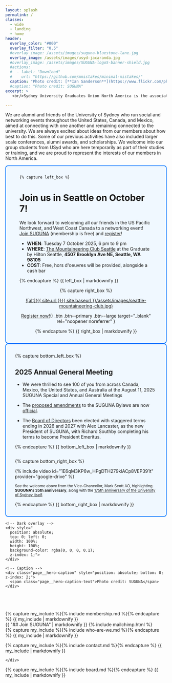 ```yaml
---
layout: splash
permalink: /
classes: 
  - wide
  - landing
  - home
header:
  overlay_color: "#000"
  overlay_filter: "0.5"
  #overlay_image: /assets/images/suguna-bluestone-lane.jpg
  overlay_image: /assets/images/usyd-jacaranda.jpg
  #overlay_image: /assets/images/SUGUNA-logo5-banner-shield.jpg
  #actions:
  #  - label: "Download"
  #    url: "https://github.com/mmistakes/minimal-mistakes/"
  caption: "Photo credit: [**Ian Sanderson**](https://www.flickr.com/photos/iansand/2705636883/)"
  #caption: "Photo credit: SUGUNA"
excerpt: >
   <br/>Sydney University Graduates Union North America is the association for alumni, students, associates and friends of the University of Sydney in North America.

---
```


<!--  <small>We work with alumni and the extended North American USyd community and to support the University and each other.</small> -->
<!-- {% include feature_row id="intro" type="center" %}  -->

We are alumni and friends of the University of Sydney who run social
and networking events throughout the United States, Canada, and
Mexico, aimed at connecting with one another and remaining connected
to the university.  We are always excited about ideas from our members
about how best to do this. Some of our previous activities have also
included larger scale conferences, alumni awards, and scholarships. We
welcome into our group students from USyd who are here temporarily as
part of their studies or training, and we are proud to represent the
interests of our members in North America.

<div class="two-column-layout" style="border: 2px solid #0073ff; background-color: #f0f8ff; padding: 1em; border-radius: 8px; display: flex; justify-content: space-between; align-items: center; flex-wrap: wrap; text-align: left;">

  <div class="column" style="text-align: left; padding-left: 2em; padding-right: 2em;">
  
    {% capture left_box %}

# Join us in Seattle on October 7!

We look forward to welcoming all our friends in the US Pacific
Northwest, and West Coast Canada to a networking event! [Join
SUGUNA](#join-suguna) (membership is free) and [register](https://university-comms.sydney.edu.au/pub/pubType/EO/pubID/zzzz68ca0c0283db8298/interface.html)!

* **WHEN**: Tuesday 7 October 2025, 6 pm to 9 pm
* **WHERE**: [The Mountaineering Club
  Seattle](https://www.themountaineeringclub.com/) at the Graduate by
  Hilton Seattle, **4507 Brooklyn Ave NE, Seattle, WA 98105**
* **COST**: Free, hors d'oeuvres will be provided, alongside a cash
  bar

{% endcapture %}
{{ left_box | markdownify }}
  </div>

  <div class="column" style="text-align: center; padding-left: 1em; padding-right: 1em;">
{% capture right_box %}

[![alt]({{ site.url }}{{ site.baseurl }}/assets/images/seattle-mountaineering-club.jpg)](https://university-comms.sydney.edu.au/pub/pubType/EO/pubID/zzzz68ca0c0283db8298/interface.html)

[Register now!](https://university-comms.sydney.edu.au/pub/pubType/EO/pubID/zzzz68ca0c0283db8298/interface.html){: .btn .btn--primary .btn--large target="_blank" rel="noopener noreferrer" }

{% endcapture %}
{{ right_box | markdownify }}
  </div>

</div>

<div class="two-column-layout" style="border: 2px solid #0073ff; background-color: #f0f8ff; padding: 1em; border-radius: 8px; display: flex; justify-content: space-between; align-items: center; flex-wrap: wrap; text-align: left;">

 <div class="column" style="padding-left: 1em; padding-right: 1em;">
 
{% capture bottom_left_box %}

## 2025 Annual General Meeting

* We were thrilled to see 100 of you from across Canada, Mexico, the
  United States, and Australia at the August 11, 2025 SUGUNA Special
  and Annual General Meetings

* The [proposed
  amendments](assets/downloads/suguna-bylaws-amendments-2025-04-06.pdf)
  to the SUGUNA Bylaws are now [official](assets/downloads/suguna-bylaws-2025.pdf).  
   
* The [Board of Directors](#board-of-directors) been elected with
  staggered terms ending in 2026 and 2027 with Alex Lancaster, as the
  new President of SUGUNA, with Richard Southby completing his terms
  to become President Emeritus.

{% endcapture %}
{{ bottom_left_box | markdownify }}

</div>

<div class="column" style="padding-left: 1em; padding-right: 1em;">

{% capture bottom_right_box %}

{% include video id="1E6qM3KP6w_HPgDTH279klACp8VEP391t" provider="google-drive" %}

  <sub>See the welcome above from the Vice-Chancellor, Mark Scott AO,
  highlighting **SUGUNA's 35th anniversary**, along with the [175th
  anniversary of the University of Sydney
  itself](https://www.sydney.edu.au/about-us/our-story/175.html).</sub>

{% endcapture %}
{{ bottom_right_box | markdownify }}

</div>

</div>


<div class="page__hero--overlay" style="margin: 0;">
  <div class="page__hero-image" style="
    background-image: url('{{ '/assets/images/suguna-bluestone-lane.jpg' | relative_url }}');
    background-size: cover;
    background-position: center;
    background-repeat: no-repeat;
    height: 280px;
    position: relative;">

    <!-- Dark overlay -->
    <div style="
      position: absolute;
      top: 0; left: 0;
      width: 100%;
      height: 100%;
      background-color: rgba(0, 0, 0, 0.1);
      z-index: 1;">
    </div>

    <!-- Caption -->
    <div class="page__hero-caption" style="position: absolute; bottom: 0; z-index: 2;">
      <span class="page__hero-caption-text">Photo credit: SUGUNA</span>
    </div>
  </div>
</div>

<div class="two-column-layout">
  <div class="column">
   {% capture my_include %}{% include membership.md %}{% endcapture %}
   {{ my_include | markdownify }}
    </div>
  <div class="column">
    {{ "## Join SUGUNA" | markdownify }}
    {% include mailchimp.html %}
  </div>
</div>


<!--
<div class="splash-image-body" style=" width: 100%; max-width: 100%; overflow: hidden; margin: 2em 0;">
  <img src="{{ '/assets/images/usyd-jacaranda.jpg' | relative_url }}" alt="USyd quad jacaranda" style=" width: 100%; height: auto; display: block;">
</div>
-->

<!-- About section -->

<div class="two-column-layout">
  <div class="column">
   {% capture my_include %}{% include who-are-we.md %}{% endcapture %}
   {{ my_include | markdownify }}
   
   {% capture my_include %}{% include contact.md %}{% endcapture %}
   {{ my_include | markdownify }}
   
    </div>
  <div class="column">
   {% capture my_include %}{% include board.md %}{% endcapture %}
   {{ my_include | markdownify }}
  </div>
</div>
	

